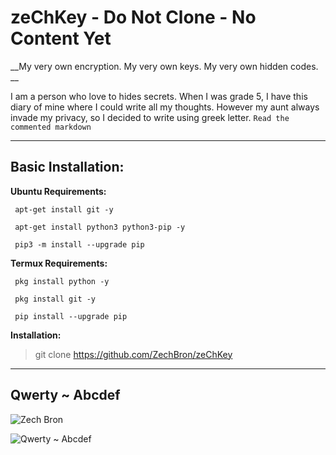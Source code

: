 # zeChKey - Do Not Clone - No Content Yet 

__My very own encryption. My very own keys. My very own hidden codes. __

I am a person who love to hides secrets. When I was grade 5, I have this diary of mine where I could write all my thoughts. However my aunt always invade my privacy, so I decided to write using greek letter. <!-- Μθντικ να ακονγ μαηθλογ σαυο Ηαζελ Ροσε Μανι;θιζ ακα Αζιελ ορ Αζειλ Γαβριελ --> `Read the commented markdown` 

---

## Basic Installation:

__Ubuntu Requirements:__
```
 apt-get install git -y

 apt-get install python3 python3-pip -y

 pip3 -m install --upgrade pip
```
__Termux Requirements:__
```
 pkg install python -y

 pkg install git -y

 pip install --upgrade pip
```
__Installation:__
> git clone https://github.com/ZechBron/zeChKey

---

## Qwerty ~ Abcdef

![Zech Bron](https://raw.githubusercontent.com/ZechBron/zeChKey/zeChez-Bron/20201002_151708.gif)

![Qwerty ~ Abcdef](https://raw.githubusercontent.com/ZechBron/zeChKey/zeChez-Bron/20201002_202320.gif)
